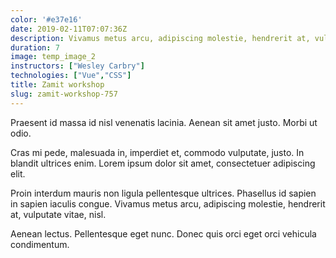 ```yaml
---
color: '#e37e16'
date: 2019-02-11T07:07:36Z
description: Vivamus metus arcu, adipiscing molestie, hendrerit at, vulputate vitae, nisl. Aenean lectus.
duration: 7
image: temp_image_2
instructors: ["Wesley Carbry"]
technologies: ["Vue","CSS"]
title: Zamit workshop
slug: zamit-workshop-757
---
```

Praesent id massa id nisl venenatis lacinia. Aenean sit amet justo. Morbi ut odio.

Cras mi pede, malesuada in, imperdiet et, commodo vulputate, justo. In blandit ultrices enim. Lorem ipsum dolor sit amet, consectetuer adipiscing elit.

Proin interdum mauris non ligula pellentesque ultrices. Phasellus id sapien in sapien iaculis congue. Vivamus metus arcu, adipiscing molestie, hendrerit at, vulputate vitae, nisl.

Aenean lectus. Pellentesque eget nunc. Donec quis orci eget orci vehicula condimentum.

